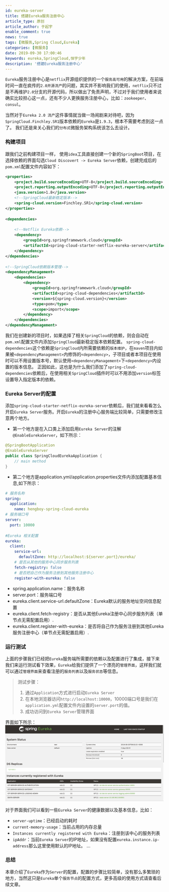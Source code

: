 ```yaml
---
id: eureka-server
title: 搭建Eureka服务注册中心
article_type: 原创
article_author: 于起宇
enable_comment: true
news: true
tags: [微服务,Spring Cloud,Eureka]
categories: [微服务]
date: 2019-09-30 17:00:46
keywords: eureka,SpringCloud,恒宇少年
description: '搭建Eureka服务注册中心'
---
```


`Eureka`服务注册中心是`netflix`开源组织提供的一个`服务高可用`的解决方案，在前端时间一直在疯传的`2.0开源流产`的问题，其实并不影响我们的使用，`netflix`只不过是不再维护`2.0`分支的开源代码，所以做出了免责声明，不过对于我们使用者来说确实比较担心这一点，还有不少人更换服务注册中心，比如：`zookeeper`、`consul`。
<!--more-->

当然对于`Eureka 2.0 流产`这件事情就当做一场闹剧来对待吧，因为`SpringCloud.Finchley.SR1`版本依赖的`Eureka`是`1.9.3`，根本不需要考虑到这一点了。
我们还是来关心我们的`分布式`微服务架构系统该怎么去设计。


### 构建项目
跟我们之前构建项目一样， 使用`idea`工具直接创建一个新的`SpringBoot`项目，在选择依赖的界面勾选`Cloud Discovert -> Eureka Server`依赖，创建完成后的`pom.xml`配置文件内容如下：
```xml
<properties>
    <project.build.sourceEncoding>UTF-8</project.build.sourceEncoding>
    <project.reporting.outputEncoding>UTF-8</project.reporting.outputEncoding>
    <java.version>1.8</java.version>
    <!--SpringCloud最新稳定版本-->
    <spring-cloud.version>Finchley.SR1</spring-cloud.version>
</properties>

<dependencies>

    <!--Netflix Eureka依赖-->
    <dependency>
        <groupId>org.springframework.cloud</groupId>
        <artifactId>spring-cloud-starter-netflix-eureka-server</artifactId>
    </dependency>
</dependencies>

<!--SpringCloud依赖版本管理-->
<dependencyManagement>
    <dependencies>
        <dependency>
            <groupId>org.springframework.cloud</groupId>
            <artifactId>spring-cloud-dependencies</artifactId>
            <version>${spring-cloud.version}</version>
            <type>pom</type>
            <scope>import</scope>
        </dependency>
    </dependencies>
</dependencyManagement>
```
我们在创建新的项目时，如果选择了相关`SpringCloud`的依赖，则会自动在`pom.xml`配置文件内添加`SpringCloud`最新稳定版本依赖配置。
`spring-cloud-dependencies`这个依赖是`SpringCloud`内所需要依赖的`版本维护`，在`maven`项目内如果被`<dependencyManagement>`内修饰的`<dependency>`，子项目或者本项目在使用时可以不用设置版本号，默认使用`<dependencyManagement>`下`<dependency>`内设置的版本信息。
正因如此，这也是为什么我们添加了`spring-cloud-dependencies`依赖后，在使用相关`SpringCloud`插件时可以不用添加`version`标签设置导入指定版本的依赖。
### Eureka Server的配置
添加`spring-cloud-starter-netflix-eureka-server`依赖后，我们就来看看怎么开启`Eureka Server`服务。开启`Eureka`的注册中心服务端比较简单，只需要修改注意两个地方。
- 第一个地方是在入口类上添加启用`Eureka Server`的注解`@EnableEurekaServer`，如下所示：
```java
@SpringBootApplication
@EnableEurekaServer
public class SpringCloudEurekaApplication {
    // main method
}
```
- 第二个地方是application.yml/application.properties文件内添加配置基本信息,如下所示：
```yaml
# 服务名称
spring:
  application:
    name: hengboy-spring-cloud-eureka
# 服务端口号
server:
  port: 10000

#Eureka 相关配置
eureka:
  client:
    service-url:
      defaultZone: http://localhost:${server.port}/eureka/
    # 是否从其他的服务中心同步服务列表
    fetch-registry: false
    # 是否把自己作为服务注册到其他服务注册中心
    register-with-eureka: false

```
- spring.application.name：服务名称
- server.port：服务端口号
- eureka.client.service-url.defaultZone：Eureka默认的服务地址空间信息配置
- eureka.client.fetch-registry：是否从其他Eureka注册中心同步服务列表（单节点无需配置启用）.
- eureka.client.register-with-eureka：是否将自己作为服务注册到其他Eureka服务注册中心（单节点无需配置启用）.

### 运行测试
上面的步骤我们已经把`Eureka`服务端所需要的依赖以及配置进行了集成，接下来我们来运行测试看下效果，`Eureka`给我们提供了一个漂亮的`管理界面`，这样我们就可以通过`管理界面`来查看注册的`服务列表`以及`服务状态`等信息。

> 测试步骤：
> 1. 通过`Application`方式进行启动`Eureka Server`
> 2. 在本地浏览器访问`http://localhost:10000`，10000端口号是我们在`application.yml`配置文件内设置的`server.port`的值。
> 3. 成功访问到`Eureka Server`管理界面

界面如下所示：
![服务注册管理界面](/images/post/eureka-server.png)

对于界面我们可以看到一些`Eureka Server`的健康数据以及基本信息，比如：
- `server-uptime`：已经启动的耗时
- `current-memory-usage`：当前占用的内存总量
- `Instances currently registered with Eureka`：注册到该中心的服务列表
- `ipAddr`：当前`Eureka Server`的IP地址，如果没有配置`eureka.instance.ip-address`那么这里使用默认的IP地址。
...
### 总结
本章介绍了`Eureka`作为`Server`的配置，配置的步骤比较简单，没有那么多繁琐的地方，当然这只是`Eureka`单个`服务节点`的配置方式，更多高级的使用方式请查看后续文章。
